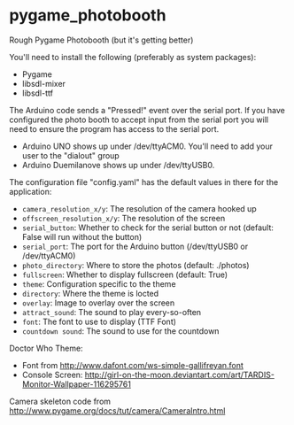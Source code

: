 pygame_photobooth
=================

Rough Pygame Photobooth (but it's getting better)

You'll need to install the following (preferably as system packages):

* Pygame
 * libsdl-mixer
 * libsdl-ttf

The Arduino code sends a "Pressed!" event over the serial port. If you have configured the photo booth to accept input from the serial port you will need to ensure the program has access to the serial port.
* Arduino UNO shows up under /dev/ttyACM0. You'll need to add your user to the "dialout" group
* Arduino Duemilanove shows up under /dev/ttyUSB0.

The configuration file "config.yaml" has the default values in there for the application:
* ``camera_resolution_x/y``: The resolution of the camera hooked up
* ``offscreen_resolution_x/y``: The resolution of the screen
* ``serial_button``: Whether to check for the serial button or not (default: False will run without the button)
* ``serial_port``: The port for the Arduino button (/dev/ttyUSB0 or /dev/ttyACM0)
* ``photo_directory``: Where to store the photos (default: ./photos)
* ``fullscreen``: Whether to display fullscreen (default: True)
* ``theme``: Configuration specific to the theme
 * ``directory``: Where the theme is locted
 * ``overlay``: Image to overlay over the screen
 * ``attract_sound``: The sound to play every-so-often
 * ``font``: The font to use to display (TTF Font)
 * ``countdown sound``: The sound to use for the countdown

Doctor Who Theme:
* Font from http://www.dafont.com/ws-simple-gallifreyan.font
* Console Screen: http://girl-on-the-moon.deviantart.com/art/TARDIS-Monitor-Wallpaper-116295761

Camera skeleton code from http://www.pygame.org/docs/tut/camera/CameraIntro.html
